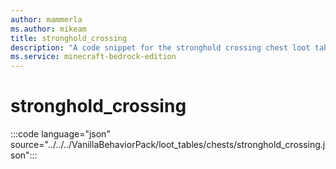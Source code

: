 ```yaml
---
author: mammerla
ms.author: mikeam
title: stronghold_crossing
description: "A code snippet for the stronghold crossing chest loot table"
ms.service: minecraft-bedrock-edition
---
```


# stronghold_crossing

:::code language="json" source="../../../VanillaBehaviorPack/loot_tables/chests/stronghold_crossing.json":::
